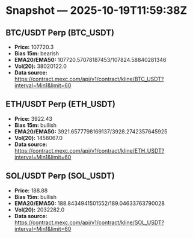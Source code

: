 # Snapshot — 2025-10-19T11:59:38Z

## BTC/USDT Perp (BTC_USDT)
- **Price:** 107720.3
- **Bias 15m:** bearish
- **EMA20/EMA50:** 107720.57078187453/107824.58840281346
- **Vol(20):** 38020122.0
- **Data source:** https://contract.mexc.com/api/v1/contract/kline/BTC_USDT?interval=Min1&limit=60

## ETH/USDT Perp (ETH_USDT)
- **Price:** 3922.43
- **Bias 15m:** bullish
- **EMA20/EMA50:** 3921.6577798169137/3928.2742357645925
- **Vol(20):** 1458067.0
- **Data source:** https://contract.mexc.com/api/v1/contract/kline/ETH_USDT?interval=Min1&limit=60

## SOL/USDT Perp (SOL_USDT)
- **Price:** 188.88
- **Bias 15m:** bullish
- **EMA20/EMA50:** 188.8434941501552/189.04633763790028
- **Vol(20):** 2032282.0
- **Data source:** https://contract.mexc.com/api/v1/contract/kline/SOL_USDT?interval=Min1&limit=60
